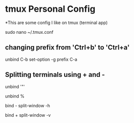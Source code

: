 # tmux Personal Config

*This are some config I like on tmux (terminal app)


sudo nano ~/.tmux.conf



## changing prefix from 'Ctrl+b' to 'Ctrl+a'

unbind C-b
set-option -g prefix C-a


## Splitting terminals using + and -

unbind '"'

unbind %

bind - split-window -h

bind + split-window -v
